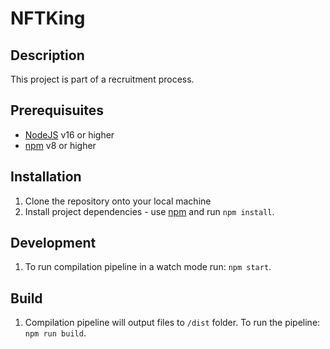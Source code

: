 # NFTKing
## Description
This project is part of a recruitment process.

## Prerequisuites
- [NodeJS](https://nodejs.org/en/) v16 or higher
- [npm](https://www.npmjs.com) v8 or higher

## Installation
1. Clone the repository onto your local machine
1. Install project dependencies - use [npm](https://www.npmjs.com) and run `npm install`.

## Development
1. To run compilation pipeline in a watch mode run: `npm start`.

## Build
1. Compilation pipeline will output files to `/dist` folder. To run the pipeline: `npm run build`.